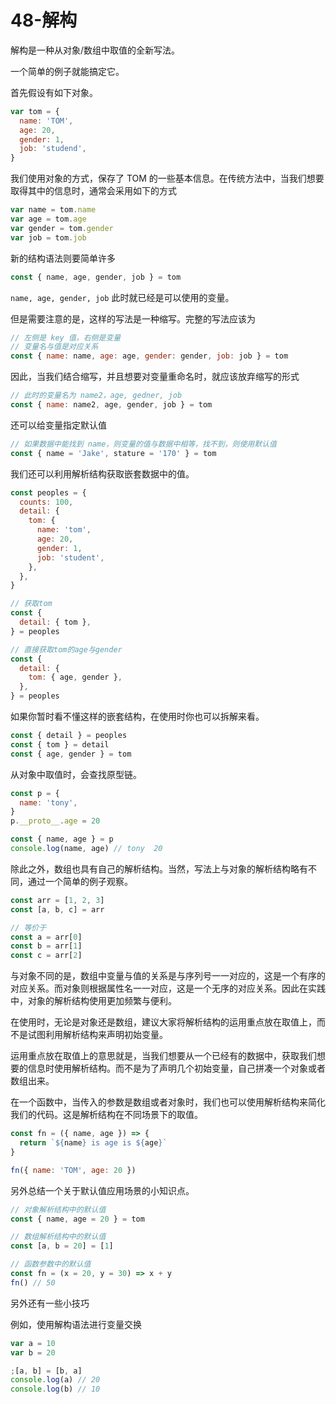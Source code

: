 # 48-解构

解构是一种从对象/数组中取值的全新写法。

一个简单的例子就能搞定它。

首先假设有如下对象。

```javascript
var tom = {
  name: 'TOM',
  age: 20,
  gender: 1,
  job: 'studend',
}
```

我们使用对象的方式，保存了 TOM 的一些基本信息。在传统方法中，当我们想要取得其中的信息时，通常会采用如下的方式

```javascript
var name = tom.name
var age = tom.age
var gender = tom.gender
var job = tom.job
```

新的结构语法则要简单许多

```javascript
const { name, age, gender, job } = tom
```

`name, age, gender, job` 此时就已经是可以使用的变量。

但是需要注意的是，这样的写法是一种缩写。完整的写法应该为

```javascript
// 左侧是 key 值，右侧是变量
// 变量名与值是对应关系
const { name: name, age: age, gender: gender, job: job } = tom
```

因此，当我们结合缩写，并且想要对变量重命名时，就应该放弃缩写的形式

```javascript
// 此时的变量名为 name2，age, gedner, job
const { name: name2, age, gender, job } = tom
```

还可以给变量指定默认值

```javascript
// 如果数据中能找到 name，则变量的值与数据中相等，找不到，则使用默认值
const { name = 'Jake', stature = '170' } = tom
```

我们还可以利用解析结构获取嵌套数据中的值。

```javascript
const peoples = {
  counts: 100,
  detail: {
    tom: {
      name: 'tom',
      age: 20,
      gender: 1,
      job: 'student',
    },
  },
}

// 获取tom
const {
  detail: { tom },
} = peoples

// 直接获取tom的age与gender
const {
  detail: {
    tom: { age, gender },
  },
} = peoples
```

如果你暂时看不懂这样的嵌套结构，在使用时你也可以拆解来看。

```javascript
const { detail } = peoples
const { tom } = detail
const { age, gender } = tom
```

从对象中取值时，会查找原型链。

```javascript
const p = {
  name: 'tony',
}
p.__proto__.age = 20

const { name, age } = p
console.log(name, age) // tony  20
```

除此之外，数组也具有自己的解析结构。当然，写法上与对象的解析结构略有不同，通过一个简单的例子观察。

```javascript
const arr = [1, 2, 3]
const [a, b, c] = arr

// 等价于
const a = arr[0]
const b = arr[1]
const c = arr[2]
```

与对象不同的是，数组中变量与值的关系是与序列号一一对应的，这是一个有序的对应关系。而对象则根据属性名一一对应，这是一个无序的对应关系。因此在实践中，对象的解析结构使用更加频繁与便利。

在使用时，无论是对象还是数组，建议大家将解析结构的运用重点放在取值上，而不是试图利用解析结构来声明初始变量。

运用重点放在取值上的意思就是，当我们想要从一个已经有的数据中，获取我们想要的信息时使用解析结构。而不是为了声明几个初始变量，自己拼凑一个对象或者数组出来。

在一个函数中，当传入的参数是数组或者对象时，我们也可以使用解析结构来简化我们的代码。这是解析结构在不同场景下的取值。

```javascript
const fn = ({ name, age }) => {
  return `${name} is age is ${age}`
}

fn({ name: 'TOM', age: 20 })
```

另外总结一个关于默认值应用场景的小知识点。

```javascript
// 对象解析结构中的默认值
const { name, age = 20 } = tom

// 数组解析结构中的默认值
const [a, b = 20] = [1]

// 函数参数中的默认值
const fn = (x = 20, y = 30) => x + y
fn() // 50
```

另外还有一些小技巧

例如，使用解构语法进行变量交换

```javascript
var a = 10
var b = 20

;[a, b] = [b, a]
console.log(a) // 20
console.log(b) // 10
```
